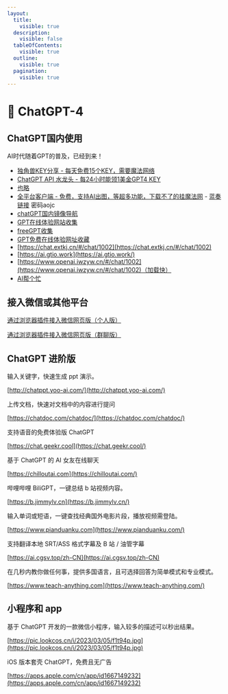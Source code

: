 ```yaml
---
layout:
  title:
    visible: true
  description:
    visible: false
  tableOfContents:
    visible: true
  outline:
    visible: true
  pagination:
    visible: true
---
```


# 🤖 ChatGPT-4

## ChatGPT国内使用

AI时代随着GPT的普及，已经到来！

* [独角兽KEY分享 - 每天免费15个KEY，需要魔法网络](https://freeopenai.xyz/)
* [ChatGPT API 水龙头 - 每24小时能领1美金GPT4 KEY](https://faucet.openkey.cloud/)
* [也略](https://www.mydyjs.com/gpt.html)
* [全平台客户端 - 免费，支持AI出图，等超多功能，下载不了的挂魔法网](https://github.com/akl7777777/free-chatgpt-client-pub) - [蓝奏链接](https://wwnd.lanzoue.com/b04e2d6wh) 密码aojc
* [chatGPT国内镜像导航](https://lzw.me/x/chatgpt-sites/)
* [GPT在线体验网站收集](https://chatgpt.quickso.cn/)
* [freeGPT收集](https://cc.ai55.cc/)
* [GPT免费在线体验网址收藏](https://weekendproject.space/posts/chat-gpt-free/)
* [https://chat.extkj.cn/#/chat/1002](https://chat.extkj.cn/#/chat/1002)
* [https://ai.gtio.work](https://ai.gtio.work/)
* [https://www.openai.iwzyw.cn/#/chat/1002](https://www.openai.iwzyw.cn/#/chat/1002)（加载快）
* [AI帮个忙](https://ai-toolbox.codefuture.top/)

## 接入微信或其他平台

[通过浏览器插件接入微信网页版（个人版）](https://chatgpt4filehelper.aow.me/)

[通过浏览器插件接入微信网页版（群聊版）](https://chatgpt4wechat.aow.me/)

## ChatGPT 进阶版

输入关键字，快速生成 ppt 演示。

[http://chatppt.yoo-ai.com/](http://chatppt.yoo-ai.com/)

上传文档，快速对文档中的内容进行提问

[https://chatdoc.com/chatdoc/](https://chatdoc.com/chatdoc/)

支持语音的免费体验版 ChatGPT

[https://chat.geekr.cool](https://chat.geekr.cool/)

基于 ChatGPT 的 AI 女友在线聊天

[https://chilloutai.com](https://chilloutai.com/)

哔哩哔哩 BiliGPT，一键总结 b 站视频内容。

[https://b.jimmylv.cn](https://b.jimmylv.cn/)

输入单词或短语，一键查找经典国外电影片段，播放视频需登陆。

[https://www.pianduanku.com](https://www.pianduanku.com/)

支持翻译本地 SRT/ASS 格式字幕及 B 站 / 油管字幕

[https://ai.cgsv.top/zh-CN](https://ai.cgsv.top/zh-CN)

在几秒内教你做任何事，提供多国语言，且可选择回答为简单模式和专业模式。

[https://www.teach-anything.com](https://www.teach-anything.com/)

## 小程序和 app

基于 ChatGPT 开发的一款微信小程序，输入较多的描述可以秒出结果。

[https://pic.lookcos.cn/i/2023/03/05/f1t94p.jpg](https://pic.lookcos.cn/i/2023/03/05/f1t94p.jpg)

iOS 版本套壳 ChatGPT，免费且无广告

[https://apps.apple.com/cn/app/id1667149232](https://apps.apple.com/cn/app/id1667149232)

